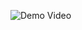 ![Demo Video]([https://github.com/yourusername/yourrepository/raw/main/videos/demo.mp4](https://github.com/Vignesh142/ComputerVision_Project/blob/main/video1.mp4))
